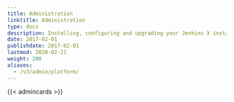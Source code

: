```yaml
---
title: Administration
linktitle: Administration
type: docs
description: Installing, configuring and upgrading your Jenkins X installation
date: 2017-02-01
publishdate: 2017-02-01
lastmod: 2020-02-21
weight: 200
aliases:
  - /v3/admin/platform/
---
```


{{< admincards >}}
